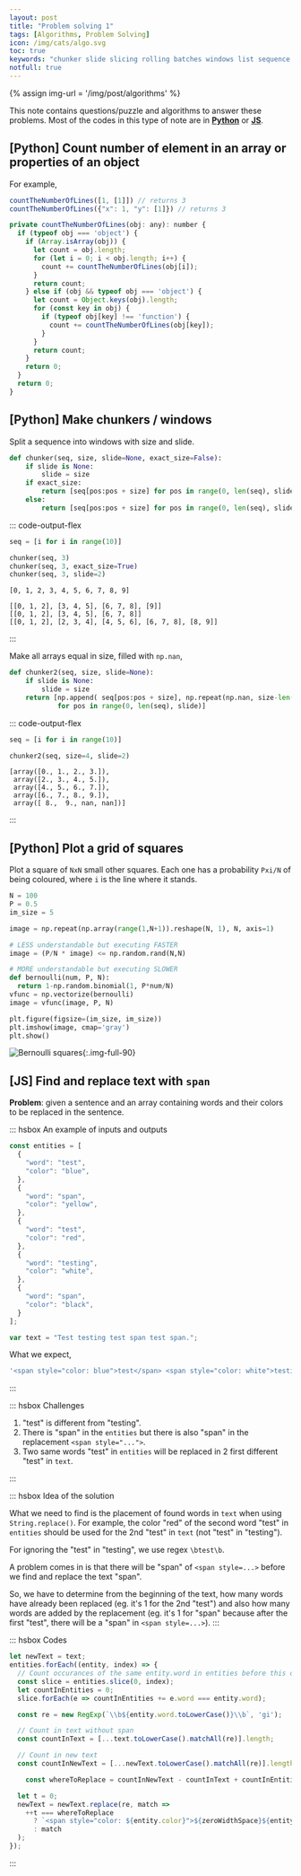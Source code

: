 ```yaml
---
layout: post
title: "Problem solving 1"
tags: [Algorithms, Problem Solving]
icon: /img/cats/algo.svg
toc: true
keywords: "chunker slide slicing rolling batches windows list sequence split imshow plot true false grid squares bernoulli distribution algorithm python"
notfull: true
---
```


{% assign img-url = '/img/post/algorithms' %}

This note contains questions/puzzle and algorithms to answer these problems. Most of the codes in this type of note are in [**Python**](/#python) or [**JS**](/#javascript).

## [Python] Count number of element in an array or properties of an object

For example,

```js
countTheNumberOfLines([1, [1]]) // returns 3
countTheNumberOfLines({"x": 1, "y": [1]}) // returns 3
```

```js
private countTheNumberOfLines(obj: any): number {
  if (typeof obj === 'object') {
    if (Array.isArray(obj)) {
      let count = obj.length;
      for (let i = 0; i < obj.length; i++) {
        count += countTheNumberOfLines(obj[i]);
      }
      return count;
    } else if (obj && typeof obj === 'object') {
      let count = Object.keys(obj).length;
      for (const key in obj) {
        if (typeof obj[key] !== 'function') {
          count += countTheNumberOfLines(obj[key]);
        }
      }
      return count;
    }
    return 0;
  }
  return 0;
}
```

## [Python] Make chunkers / windows

Split a sequence into windows with size and slide.

```python
def chunker(seq, size, slide=None, exact_size=False):
    if slide is None:
        slide = size
    if exact_size:
        return [seq[pos:pos + size] for pos in range(0, len(seq), slide) if len(seq[pos:pos + size]) == size]
    else:
        return [seq[pos:pos + size] for pos in range(0, len(seq), slide)]
```

::: code-output-flex

```python
seq = [i for i in range(10)]

chunker(seq, 3)
chunker(seq, 3, exact_size=True)
chunker(seq, 3, slide=2)
```

```
[0, 1, 2, 3, 4, 5, 6, 7, 8, 9]

[[0, 1, 2], [3, 4, 5], [6, 7, 8], [9]]
[[0, 1, 2], [3, 4, 5], [6, 7, 8]]
[[0, 1, 2], [2, 3, 4], [4, 5, 6], [6, 7, 8], [8, 9]]
```

:::

Make all arrays equal in size, filled with `np.nan`,

```python
def chunker2(seq, size, slide=None):
    if slide is None:
        slide = size
    return [np.append( seq[pos:pos + size], np.repeat(np.nan, size-len(seq[pos:pos + size])) )
            for pos in range(0, len(seq), slide)]
```

::: code-output-flex

```python
seq = [i for i in range(10)]

chunker2(seq, size=4, slide=2)
```

```
[array([0., 1., 2., 3.]),
 array([2., 3., 4., 5.]),
 array([4., 5., 6., 7.]),
 array([6., 7., 8., 9.]),
 array([ 8.,  9., nan, nan])]
```

:::

## [Python] Plot a grid of squares

Plot a square of `NxN` small other squares. Each one has a probability `Pxi/N` of being coloured, where `i` is the line where it stands.

<div class="col-2-equal">

```python
N = 100
P = 0.5
im_size = 5

image = np.repeat(np.array(range(1,N+1)).reshape(N, 1), N, axis=1)

# LESS understandable but executing FASTER
image = (P/N * image) <= np.random.rand(N,N)

# MORE understandable but executing SLOWER
def bernoulli(num, P, N):
  return 1-np.random.binomial(1, P*num/N)
vfunc = np.vectorize(bernoulli)
image = vfunc(image, P, N)

plt.figure(figsize=(im_size, im_size))
plt.imshow(image, cmap='gray')
plt.show()
```

![Bernoulli squares]({{img-url}}/bernoulli-squares.png){:.img-full-90}

</div>

## [JS] Find and replace text with `span`

**Problem**: given a sentence and an array containing words and their colors to be replaced in the sentence.

::: hsbox An example of inputs and outputs

```js
const entities = [
  {
    "word": "test",
    "color": "blue",
  },
  {
    "word": "span",
    "color": "yellow",
  },
  {
    "word": "test",
    "color": "red",
  },
  {
    "word": "testing",
    "color": "white",
  },
  {
    "word": "span",
    "color": "black",
  }
];
```

```js
var text = "Test testing test span test span.";
```

What we expect,

``` js
'<span style="color: blue">test</span> <span style="color: white">testing</span> <span style="color: red">test</span> <span style="color: yellow">span</span> test <span style="color: black">span</span>.'
```

:::

::: hsbox Challenges

1. "test" is different from "testing".
2. There is "span" in the `entities` but there is also "span" in the replacement `<span style="...">`.
3. Two same words "test" in `entities` will be replaced in 2 first different "test" in `text`.

:::

::: hsbox Idea of the solution

What we need to find is the placement of found words in `text` when using `String.replace()`. For example, the color "red" of the second word "test" in `entities` should be used for the 2nd "test" in `text` (not "test" in "testing").

For ignoring the "test" in "testing", we use regex `\btest\b`.

A problem comes in is that there will be "span" of `<span style=...>` before we find and replace the text "span".

So, we have to determine from the beginning of the text, how many words have already been replaced (eg. it's 1 for the 2nd "test") and also how many words are added by the replacement (eg. it's 1 for "span" because after the first "test", there will be a "span" in `<span style=...>`).
:::

::: hsbox Codes

```js
let newText = text;
entities.forEach((entity, index) => {
  // Count occurances of the same entity.word in entities before this one
  const slice = entities.slice(0, index);
  let countInEntities = 0;
  slice.forEach(e => countInEntities += e.word === entity.word);

  const re = new RegExp(`\\b${entity.word.toLowerCase()}\\b`, 'gi');

  // Count in text without span
  const countInText = [...text.toLowerCase().matchAll(re)].length;

  // Count in new text
  const countInNewText = [...newText.toLowerCase().matchAll(re)].length;

	const whereToReplace = countInNewText - countInText + countInEntities + 1;

  let t = 0;
  newText = newText.replace(re, match =>
    ++t === whereToReplace
      ? `<span style="color: ${entity.color}">${zeroWidthSpace}${entity.word}</span>${zeroWidthSpace}`
      : match
  );
});
```

:::